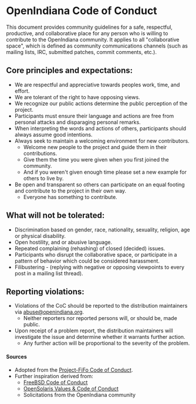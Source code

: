<!--

The contents of this Documentation are subject to the Public Documentation License Version 1.01
(the "License"); you may only use this Documentation if you comply with the terms of this License.
A copy of the License is available at http://illumos.org/license/PDL.

The Original Documentation is _________________.

The Initial Writer of the Original Documentation is Michael Kruger Copyright (C) 2016 [Insert year(s)].
All Rights Reserved. (Initial Writer contact(s):________________[Insert hyperlink/alias]).

Contributor(s): ______________________________________.

Portions created by ______ are Copyright (C)_________[Insert year(s)].
All Rights Reserved. (Contributor contact(s):________________[Insert hyperlink/alias]).

-->

# OpenIndiana Code of Conduct

This document provides community guidelines for a safe, respectful, productive, and collaborative place for any person who is willing to contribute to the OpenIndiana community.
It applies to all "collaborative space", which is defined as community communications channels (such as mailing lists, IRC, submitted patches, commit comments, etc.).


## Core principles and expectations:

* We are respectful and appreciative towards peoples work, time, and effort.
* We are tolerant of the right to have opposing views.
* We recognize our public actions determine the public perception of the project.
* Participants must ensure their language and actions are free from personal attacks and disparaging personal remarks.
* When interpreting the words and actions of others, participants should always assume good intentions.
* Always seek to maintain a welcoming environment for new contributors.
    * Welcome new people to the project and guide them in their contributions.
    * Give them the time you were given when you first joined the community.
    * And if you weren't given enough time please set a new example for others to live by.
* Be open and transparent so others can participate on an equal footing and contribute to the project in their own way.
    * Everyone has something to contribute.


## What will not be tolerated:

* Discrimination based on gender, race, nationality, sexuality, religion, age or physical disability.
* Open hostility, and or abusive language.
* Repeated complaining (rehashing) of closed (decided) issues.
* Participants who disrupt the collaborative space, or participate in a pattern of behavior which could be considered harassment.
* Filibustering - (replying with negative or opposing viewpoints to every post in a mailing list thread).


## Reporting violations:

* Violations of the CoC should be reported to the distribution maintainers via <abuse@openindiana.org>.
    * Neither reporters nor reported persons will, or should be, made public.
* Upon receipt of a problem report, the distribution maintainers will investigate the issue and determine whether it warrants further action.
    * Any further action will be proportional to the severity of the problem.


#### Sources

* Adopted from the [Project-FiFo Code of Conduct](https://project-fifo.net/coc.html).
* Further inspiration derived from: 
    * [FreeBSD Code of Conduct](https://www.freebsd.org/internal/code-of-conduct.html)
    * [OpenSolaris Values & Code of Conduct](https://web.archive.org/web/20100619011915/http://hub.opensolaris.org/bin/view/Main/values)
    * Solicitations from the OpenIndiana community

